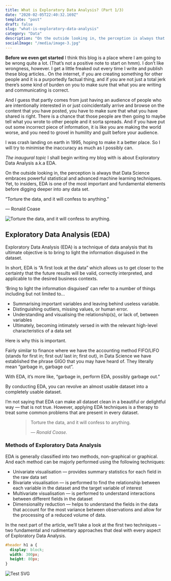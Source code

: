 ```yaml
---
title: What is Exploratory Data Analysis? (Part 1/3)
date: "2020-02-05T22:40:32.169Z"
template: "post"
draft: false
slug: "what-is-exploratory-data-analysis"
category: "Data"
description: "On the outside looking in, the perception is always that Data Science embraces powerful statistical and advanced machine learning techniques. Yet, to insiders, EDA is one of the most important and fundamental elements before digging deeper into any data set."
socialImage: "/media/image-3.jpg"
---
```


**Before we even get started** I think this blog is a place where I am going to be wrong quite a lot. (That’s not a positive note to start on hmm). I don’t like wrongness, however. I get a little freaked out every time I write and publish these blog articles.. 
On the internet, if you are creating something for other people and it is a purportedly factual thing, and if you are not just a total jerk there’s some kind of burden on you to make sure that what you are writing and communicating is correct.

And I guess that partly comes from just having an audience of people who are intentionally interested in or just coincidentally arrive and browse on the content that you have posted, you have to make sure that what you have shared is right. There is a chance that those people are then going to maybe tell what you wrote to other people and it sorta spreads. And if you have put out some incorrect piece of information, it is like you are making the world worse, and you need to grovel in humility and guilt before your audience. 

I was crash landing on earth in 1995, hoping to make it a better place. So I will try to minimise the inaccuracy as much as I possibly can.

*The inaugural topic* I shall begin writing my blog with is about Exploratory Data Analysis a.k.a EDA. 

On the outside looking in, the perception is always that Data Science embraces powerful statistical and advanced machine learning techniques. Yet, to insiders, EDA is one of the most important and fundamental elements before digging deeper into any data set.

“Torture the data, and it will confess to anything.”

— Ronald Coase

![Torture the data, and it will confess to anything.](/media/image-3.jpg)

## Exploratory Data Analysis (EDA)

Exploratory Data Analysis (EDA) is a technique of data analysis that its ultimate objective is to bring to light the information disguised in the dataset.

In short, EDA is “A first look at the data” which allows us to get closer to the certainty that the future results will be valid, correctly interpreted, and applicable to the desired business contexts. 

‘Bring to light the information disguised’ can refer to a number of things including but not limited to…

+ Summarising important variables and leaving behind useless variable.
+ Distinguishing outliers, missing values, or human error.
+ Understanding and visualising the relationship(s), or lack of, between variables
+ Ultimately, becoming intimately versed in with the relevant high-level characteristics of a data set

Here is why this is important.

Fairly similar to finance where we have the accounting method FIFO/LIFO (stands for first in; first out/ last in; first out), in Data Science we have established the phrase GIGO that you may have heard of. They literally mean “garbage in, garbage out”.

With EDA, it’s more like, “garbage in, perform EDA, possibly garbage out.”

By conducting EDA, you can revolve an almost usable dataset into a completely usable dataset.

I’m not saying that EDA can make all dataset clean in a beautiful or delightful way — that is not true. However, applying EDA techniques is a therapy to treat some common problems that are present in every dataset. 

<figure>
	<blockquote>
		<p>Torture the data, and it will confess to anything.</p>
		<footer>
			<cite>— Ronald Coase.</cite>
		</footer>
	</blockquote>
</figure>

### Methods of Exploratory Data Analysis

EDA is generally classified into two methods, non-graphical or graphical. And each method can be majorly performed using the following techniques:

+ Univariate visualisation — provides summary statistics for each field in the raw data set
+ Bivariate visualisation — is performed to find the relationship between each variable in the dataset and the target variable of interest
+ Multivariate visualisation — is performed to understand interactions between different fields in the dataset
+ Dimensionality reduction — helps to understand the fields in the data that account for the most variance between observations and allow for the processing of a reduced volume of data.

In the next part of the article, we’ll take a look at the first two techniques – two fundamental and rudimentary approaches that deal with every aspect of Exploratory Data Analysis.

```css
#header h1 a {
  display: block;
  width: 300px;
  height: 80px;
}
```



![Test SVG](/media/cpu.svg)
